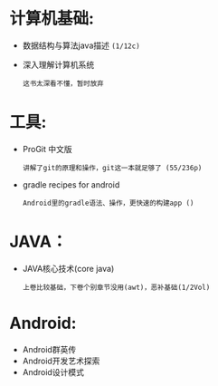 # 计算机基础:
* 数据结构与算法java描述 
    `(1/12c)`
* 深入理解计算机系统

    `这书太深看不懂，暂时放弃`
# 工具:

* ProGit 中文版

    `讲解了git的原理和操作，git这一本就足够了 (55/236p)`
* gradle recipes for android

    `Android里的gradle语法、操作，更快速的构建app ()`
    
# JAVA：
* JAVA核心技术(core java)

    `上卷比较基础，下卷个别章节没用(awt)，恶补基础(1/2Vol)`

# Android:
* Android群英传
* Android开发艺术探索
* Android设计模式

